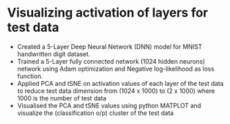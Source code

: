 # Visualizing activation of layers for test data

+ Created a 5-Layer Deep Neural Network (DNN) model for MNIST handwritten digit dataset.
+ Trained a 5-Layer fully connected network (1024 hidden neurons) network using Adam optimization and Negative log-likelihood as loss function.
+ Applied PCA and tSNE on activation values of each layer of the test data to reduce test data dimension from (1024 x 1000) to (2 x 1000) where 1000 is the number of test data
+ Visualised the PCA and tSNE values using python MATPLOT and visualize the (classification o/p) cluster of the test data 
